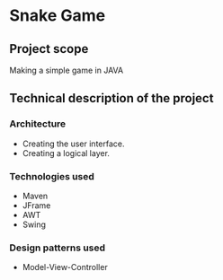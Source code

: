 
# Snake Game

## Project scope
Making a simple game in JAVA

## Technical description of the project
### Architecture
- Creating the user interface.<br >
- Creating a logical layer.

### Technologies used
- Maven  <br > 
- JFrame  <br > 
- AWT  <br >
- Swing  <br >

### Design patterns used
- Model-View-Controller
